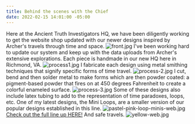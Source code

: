 ```yaml
---
title: Behind the scenes with the Chief
date: 2022-02-15 14:01:00 -05:00
---
```


Here at the Ancient Truth Investigators HQ, we have been diligently working to get the website shop updated with our newer designs inspired by Archer's travels through time and space.
![front.jpg](/uploads/front.jpg)
I've been working hard to update our system and keep up with the data uploads from Archer's extensive explorations. Each piece is handmade in our new HQ here in Richmond, VA.
![process1.jpg](/uploads/process1.jpg)
I fabricate each design using metal smithing techniques that signify specific forms of time travel.
![process-2.jpg](/uploads/process-2.jpg)
I cut, bend and then solder metal to make forms which are then powder coated: a pigment-based powder that fires on at 450 degrees Fahrenheit to create a colorful enameled surface.
![process-3.jpg](/uploads/process-3.jpg)
Some of these designs also include latex tubing to add to the representation of time paradoxes, loops, etc. One of my latest designs, the Mini Loops, are a smaller version of our popular designs established in this line.
![pastel-pink-loop-minis-web.jpg](/uploads/pastel-pink-loop-minis-web.jpg)
[Check out the full line up HERE!](https://ancienttruthinvestigators.com/shop/) And safe travels.
![yellow-web.jpg](/uploads/yellow-web.jpg)